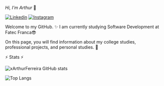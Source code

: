 *Hi, I’m Arthur* 👋

[![Linkedin](https://img.shields.io/badge/LinkedIn-0077B5?style=for-the-badge&logo=linkedin&logoColor=white)](https://br.linkedin.com/in/arthur-ferreira-813885204)   [![Instagram](https://img.shields.io/badge/Instagram-E4405F?style=for-the-badge&logo=instagram&logoColor=white)](https://www.instagram.com/arthurrferreira___/)

Welcome to my GitHub. ✨
I am currently studying Software Development at Fatec Franca😎

On this page, you will find information about my college studies, professional projects, and personal studies. 📖



⚡ Stats ⚡

![xArthurFerreira GitHub stats](https://github-readme-stats.vercel.app/api?username=xArthurFerreira&show_icons=true&theme=radical)

![Top Langs](https://github-readme-stats.vercel.app/api/top-langs/?username=xArthurFerreira&hide_progress=true)

